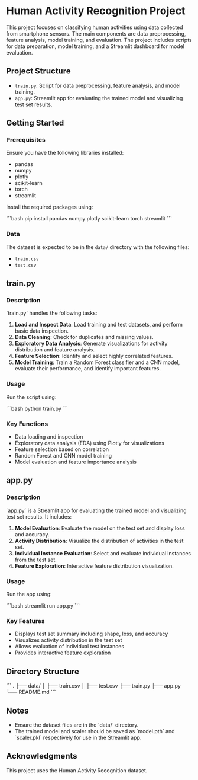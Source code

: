 
# Human Activity Recognition Project

This project focuses on classifying human activities using data collected from smartphone sensors. The main components are data preprocessing, feature analysis, model training, and evaluation. The project includes scripts for data preparation, model training, and a Streamlit dashboard for model evaluation.

## Project Structure

- `train.py`: Script for data preprocessing, feature analysis, and model training.
- `app.py`: Streamlit app for evaluating the trained model and visualizing test set results.

## Getting Started

### Prerequisites

Ensure you have the following libraries installed:

- pandas
- numpy
- plotly
- scikit-learn
- torch
- streamlit

Install the required packages using:

\`\`\`bash
pip install pandas numpy plotly scikit-learn torch streamlit
\`\`\`

### Data

The dataset is expected to be in the `data/` directory with the following files:
- `train.csv`
- `test.csv`

## train.py

### Description

\`train.py\` handles the following tasks:
1. **Load and Inspect Data**: Load training and test datasets, and perform basic data inspection.
2. **Data Cleaning**: Check for duplicates and missing values.
3. **Exploratory Data Analysis**: Generate visualizations for activity distribution and feature analysis.
4. **Feature Selection**: Identify and select highly correlated features.
5. **Model Training**: Train a Random Forest classifier and a CNN model, evaluate their performance, and identify important features.

### Usage

Run the script using:

\`\`\`bash
python train.py
\`\`\`

### Key Functions

- Data loading and inspection
- Exploratory data analysis (EDA) using Plotly for visualizations
- Feature selection based on correlation
- Random Forest and CNN model training
- Model evaluation and feature importance analysis

## app.py

### Description

\`app.py\` is a Streamlit app for evaluating the trained model and visualizing test set results. It includes:
1. **Model Evaluation**: Evaluate the model on the test set and display loss and accuracy.
2. **Activity Distribution**: Visualize the distribution of activities in the test set.
3. **Individual Instance Evaluation**: Select and evaluate individual instances from the test set.
4. **Feature Exploration**: Interactive feature distribution visualization.

### Usage

Run the app using:

\`\`\`bash
streamlit run app.py
\`\`\`

### Key Features

- Displays test set summary including shape, loss, and accuracy
- Visualizes activity distribution in the test set
- Allows evaluation of individual test instances
- Provides interactive feature exploration

## Directory Structure

\`\`\`
.
├── data/
│   ├── train.csv
│   ├── test.csv
├── train.py
├── app.py
└── README.md
\`\`\`

## Notes

- Ensure the dataset files are in the \`data/\` directory.
- The trained model and scaler should be saved as \`model.pth\` and \`scaler.pkl\` respectively for use in the Streamlit app.

## Acknowledgments

This project uses the Human Activity Recognition dataset.
